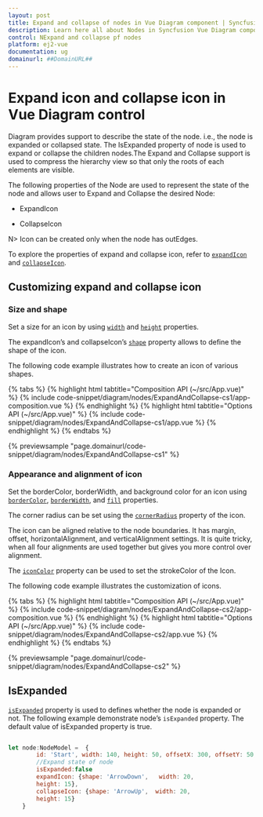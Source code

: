 ```yaml
---
layout: post
title: Expand and collapse of nodes in Vue Diagram component | Syncfusion
description: Learn here all about Nodes in Syncfusion Vue Diagram component of Syncfusion Essential JS 2 and more.
control: NExpand and collapse pf nodes
platform: ej2-vue
documentation: ug
domainurl: ##DomainURL##
---
```


# Expand icon and collapse icon in Vue Diagram control

Diagram provides support to describe the state of the node. i.e., the node is expanded or collapsed state. The IsExpanded property of node is used to expand or collapse the children nodes.The Expand and Collapse support is used to compress the hierarchy view so that only the roots of each elements are visible.

The following properties of the Node are used to represent the state of the node and allows user to Expand and Collapse the desired Node:

* ExpandIcon

* CollapseIcon

N> Icon can be created only when the node has outEdges.

To explore the properties of expand and collapse icon, refer to [`expandIcon`](https://ej2.syncfusion.com/vue/documentation/api/diagram/node/#expandicon) and [`collapseIcon`](https://ej2.syncfusion.com/vue/documentation/api/diagram/node/#collapseicon).


## Customizing expand and collapse icon

### Size and shape

Set a size for an icon by using [`width`](https://ej2.syncfusion.com/vue/documentation/api/diagram/iconShapeModel/#width) and [`height`](https://ej2.syncfusion.com/vue/documentation/api/diagram/iconShapeModel/#height) properties.

The expandIcon’s and collapseIcon’s [`shape`](https://ej2.syncfusion.com/vue/documentation/api/diagram/iconShapeModel/#shape) property allows to define the shape of the icon.

The following code example illustrates how to create an icon of various shapes.

{% tabs %}
{% highlight html tabtitle="Composition API (~/src/App.vue)" %}
{% include code-snippet/diagram/nodes/ExpandAndCollapse-cs1/app-composition.vue %}
{% endhighlight %}
{% highlight html tabtitle="Options API (~/src/App.vue)" %}
{% include code-snippet/diagram/nodes/ExpandAndCollapse-cs1/app.vue %}
{% endhighlight %}
{% endtabs %}
        
{% previewsample "page.domainurl/code-snippet/diagram/nodes/ExpandAndCollapse-cs1" %}

### Appearance and alignment of icon

Set the borderColor, borderWidth, and background color for an icon using [`borderColor`](https://ej2.syncfusion.com/vue/documentation/api/diagram/iconShapeModel/#bordercolor), [`borderWidth`](https://ej2.syncfusion.com/vue/documentation/api/diagram/iconShapeModel/#borderwidth), and [`fill`](.https://ej2.syncfusion.com/vue/documentation/api/diagram/iconShapeModel/#fill) properties.

The corner radius can be set using the [`cornerRadius`](https://ej2.syncfusion.com/vue/documentation/api/diagram/iconShapeModel/#cornerradius) property of the icon.

The icon can be aligned relative to the node boundaries. It has margin, offset, horizontalAlignment, and verticalAlignment settings. It is quite tricky, when all four alignments are used together but gives you more control over alignment.

The [`iconColor`](https://ej2.syncfusion.com/vue/documentation/api/diagram/iconShapeModel/#iconcolor) property can be used to set the strokeColor of the Icon.

The following code example illustrates the customization of icons.

{% tabs %}
{% highlight html tabtitle="Composition API (~/src/App.vue)" %}
{% include code-snippet/diagram/nodes/ExpandAndCollapse-cs2/app-composition.vue %}
{% endhighlight %}
{% highlight html tabtitle="Options API (~/src/App.vue)" %}
{% include code-snippet/diagram/nodes/ExpandAndCollapse-cs2/app.vue %}
{% endhighlight %}
{% endtabs %}
        
{% previewsample "page.domainurl/code-snippet/diagram/nodes/ExpandAndCollapse-cs2" %}

## IsExpanded

[`isExpanded`](.https://ej2.syncfusion.com/vue/documentation/api/diagram/node/#isexpanded) property is used to defines whether the node is expanded or not. The following example demonstrate node’s `isExpanded` property. The default value of isExpanded property is true.

``` JavaScript

let node:NodeModel =  {
        id: 'Start', width: 140, height: 50, offsetX: 300, offsetY: 50,
        //Expand state of node
        isExpanded:false
        expandIcon: {shape: 'ArrowDown',   width: 20,
        height: 15},
        collapseIcon: {shape: 'ArrowUp',  width: 20,
        height: 15}
    }

```
